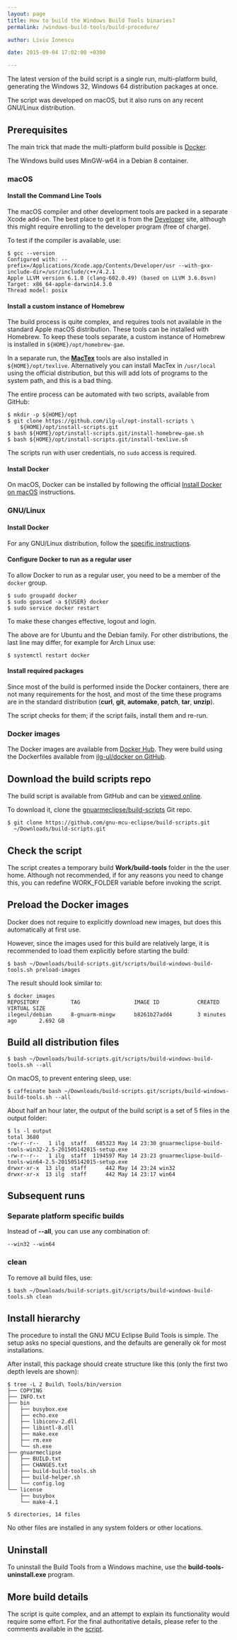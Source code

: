 ```yaml
---
layout: page
title: How to build the Windows Build Tools binaries?
permalink: /windows-build-tools/build-procedure/

author: Liviu Ionescu

date: 2015-09-04 17:02:00 +0300

---
```


The latest version of the build script is a single run, multi-platform build, generating the Windows 32, Windows 64 distribution packages at once.

The script was developed on macOS, but it also runs on any recent GNU/Linux distribution.

## Prerequisites

The main trick that made the multi-platform build possible is [Docker](https://www.docker.com).

The Windows build uses MinGW-w64 in a Debian 8 container.

### macOS

#### Install the Command Line Tools

The macOS compiler and other development tools are packed in a separate Xcode add-on. The best place to get it is from the [Developer](http://developer.apple.com/xcode/downloads/) site, although this might require enrolling to the developer program (free of charge).

To test if the compiler is available, use:

```
$ gcc --version
Configured with: --prefix=/Applications/Xcode.app/Contents/Developer/usr --with-gxx-include-dir=/usr/include/c++/4.2.1
Apple LLVM version 6.1.0 (clang-602.0.49) (based on LLVM 3.6.0svn)
Target: x86_64-apple-darwin14.3.0
Thread model: posix
```

#### Install a custom instance of Homebrew

The build process is quite complex, and requires tools not available in the standard Apple macOS distribution. These tools can be installed with Homebrew. To keep these tools separate, a custom instance of Homebrew is installed in `${HOME}/opt/homebrew-gae`. 

In a separate run, the **[MacTex](http://www.tug.org/mactex/)** tools are also installed in `${HOME}/opt/texlive`. Alternatively you can install MacTex in `/usr/local` using the official distribution, but this will add lots of programs to the system path, and this is a bad thing.

The entire process can be automated with two scripts, available from GitHub:

```
$ mkdir -p ${HOME}/opt
$ git clone https://github.com/ilg-ul/opt-install-scripts \
    ${HOME}/opt/install-scripts.git
$ bash ${HOME}/opt/install-scripts.git/install-homebrew-gae.sh
$ bash ${HOME}/opt/install-scripts.git/install-texlive.sh
```

The scripts run with user credentials, no `sudo` access is required.

#### Install Docker

On macOS, Docker can be installed by following the official [Install Docker on macOS](https://docs.docker.com/installation/mac/) instructions.

### GNU/Linux

#### Install Docker

For any GNU/Linux distribution, follow the [specific instructions](https://docs.docker.com/installation/#installation).

#### Configure Docker to run as a regular user

To allow Docker to run as a regular user, you need to be a member of the `docker` group.

```
$ sudo groupadd docker
$ sudo gpasswd -a ${USER} docker
$ sudo service docker restart
```

To make these changes effective, logout and login.

The above are for Ubuntu and the Debian family. For other distributions, the last line may differ, for example for Arch Linux use:

```
$ systemctl restart docker
```

#### Install required packages

Since most of the build is performed inside the Docker containers, there are not many requirements for the host, and most of the time these programs are in the standard distribution (**curl**, **git**, **automake**, **patch**, **tar**, **unzip**).

The script checks for them; if the script fails, install them and re-run.

### Docker images

The Docker images are available from [Docker Hub](https://hub.docker.com/u/ilegeul/). They were build using the Dockerfiles available from [ilg-ul/docker on GitHub](https://github.com/ilg-ul/docker).

## Download the build scripts repo

The build script is available from GitHub and can be [viewed online](https://github.com/gnu-mcu-eclipse/build-scripts/blob/master/scripts/build-openocd.sh).

To download it, clone the [gnuarmeclipse/build-scripts](https://github.com/gnu-mcu-eclipse/build-scripts) Git repo. 

```
$ git clone https://github.com/gnu-mcu-eclipse/build-scripts.git  
  ~/Downloads/build-scripts.git
```

## Check the script

The script creates a temporary build **Work/build-tools** folder in the the user home. Although not recommended, if for any reasons you need to change this, you can redefine WORK_FOLDER variable before invoking the script.

## Preload the Docker images

Docker does not require to explicitly download new images, but does this automatically at first use.

However, since the images used for this build are relatively large, it is recommended to load them explicitly before starting the build:

```
$ bash ~/Downloads/build-scripts.git/scripts/build-windows-build-tools.sh preload-images
```

The result should look similar to:

```
$ docker images
REPOSITORY          TAG                 IMAGE ID            CREATED             VIRTUAL SIZE
ilegeul/debian      8-gnuarm-mingw      b8261b27add4        3 minutes ago       2.692 GB
```

## Build all distribution files

```
$ bash ~/Downloads/build-scripts.git/scripts/build-windows-build-tools.sh --all
```

On macOS, to prevent entering sleep, use:

```
$ caffeinate bash ~/Downloads/build-scripts.git/scripts/build-windows-build-tools.sh --all
```

About half an hour later, the output of the build script is a set of 5 files in the output folder:

```
$ ls -l output
total 3680
-rw-r--r--   1 ilg  staff   685323 May 14 23:30 gnuarmeclipse-build-tools-win32-2.5-201505142015-setup.exe
-rw-r--r--   1 ilg  staff  1194597 May 14 23:23 gnuarmeclipse-build-tools-win64-2.5-201505142015-setup.exe
drwxr-xr-x  13 ilg  staff      442 May 14 23:24 win32
drwxr-xr-x  13 ilg  staff      442 May 14 23:17 win64
```

## Subsequent runs

### Separate platform specific builds

Instead of **--all**, you can use any combination of:

```
--win32 --win64
```

### clean

To remove all build files, use:

```
$ bash ~/Downloads/build-scripts.git/scripts/build-windows-build-tools.sh clean
```

## Install hierarchy

The procedure to install the GNU MCU Eclipse Build Tools is simple. The setup asks no special questions, and the defaults are generally ok for most installations.

After install, this package should create structure like this (only the first two depth levels are shown):

```
$ tree -L 2 Build\ Tools/bin/version
├── COPYING
├── INFO.txt
├── bin
│   ├── busybox.exe
│   ├── echo.exe
│   ├── libiconv-2.dll
│   ├── libintl-8.dll
│   ├── make.exe
│   ├── rm.exe
│   └── sh.exe
├── gnuarmeclipse
│   ├── BUILD.txt
│   ├── CHANGES.txt
│   ├── build-build-tools.sh
│   ├── build-helper.sh
│   └── config.log
└── license
    ├── busybox
    └── make-4.1

5 directories, 14 files
```

No other files are installed in any system folders or other locations.

## Uninstall

To uninstall the Build Tools from a Windows machine, use the **build-tools-uninstall.exe** program.

## More build details

The script is quite complex, and an attempt to explain its functionality would require some effort. For the final authoritative details, please refer to the comments available in the [script](https://github.com/gnu-mcu-eclipse/build-scripts/blob/master/scripts/build-windows-build-tools.sh).
